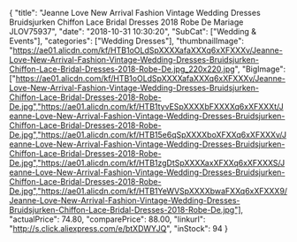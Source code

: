 {
	"title": "Jeanne Love New Arrival Fashion Vintage Wedding Dresses Bruidsjurken Chiffon Lace Bridal Dresses 2018 Robe De Mariage JLOV75937",
	"date": "2018-10-31 10:30:20",
	"SubCat": ["Wedding & Events"],
	"categories": ["Wedding Dresses"],
	"thumbnailImage": "https://ae01.alicdn.com/kf/HTB1oOLdSpXXXXafaXXXq6xXFXXXv/Jeanne-Love-New-Arrival-Fashion-Vintage-Wedding-Dresses-Bruidsjurken-Chiffon-Lace-Bridal-Dresses-2018-Robe-De.jpg_220x220.jpg",
	"BigImage": ["https://ae01.alicdn.com/kf/HTB1oOLdSpXXXXafaXXXq6xXFXXXv/Jeanne-Love-New-Arrival-Fashion-Vintage-Wedding-Dresses-Bruidsjurken-Chiffon-Lace-Bridal-Dresses-2018-Robe-De.jpg","https://ae01.alicdn.com/kf/HTB1tyvESpXXXXbFXXXXq6xXFXXXt/Jeanne-Love-New-Arrival-Fashion-Vintage-Wedding-Dresses-Bruidsjurken-Chiffon-Lace-Bridal-Dresses-2018-Robe-De.jpg","https://ae01.alicdn.com/kf/HTB15e6qSpXXXXboXFXXq6xXFXXXv/Jeanne-Love-New-Arrival-Fashion-Vintage-Wedding-Dresses-Bruidsjurken-Chiffon-Lace-Bridal-Dresses-2018-Robe-De.jpg","https://ae01.alicdn.com/kf/HTB1zgDtSpXXXXaxXFXXq6xXFXXXS/Jeanne-Love-New-Arrival-Fashion-Vintage-Wedding-Dresses-Bruidsjurken-Chiffon-Lace-Bridal-Dresses-2018-Robe-De.jpg","https://ae01.alicdn.com/kf/HTB1YeWVSpXXXXbwaFXXq6xXFXXX9/Jeanne-Love-New-Arrival-Fashion-Vintage-Wedding-Dresses-Bruidsjurken-Chiffon-Lace-Bridal-Dresses-2018-Robe-De.jpg"],
	"actualPrice": 74.80,
	"comparePrice": 88.00,
	"linkurl": "http://s.click.aliexpress.com/e/btXDWYJQ",
	"inStock": 94
}
